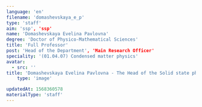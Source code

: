 ```yaml
---
language: 'en'
filename: 'domashevskaya_e_p'
type: 'staff'
aim: 'ssp', 'ssp'
name: 'Domashevskaya Evelina Pavlovna'
degree: 'Doctor of Physico-Mathematical Sciences'
title: 'Full Professor'
post: 'Head of the Department', 'Main Research Officer'
speciality: '(01.04.07) Condensed matter physics'
avatar:
  - src: ''
title: 'Domashevskaya Evelina Pavlovna - The Head of the Solid state physics and nanostructures Department'
    type: 'image'

updatedAt: 1568360578
materialType: 'staff'
---
```


